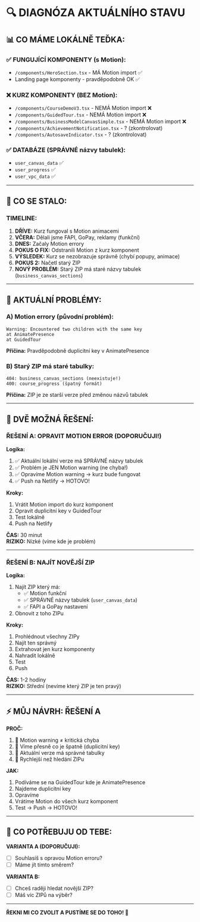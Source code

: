 # 🔍 DIAGNÓZA AKTUÁLNÍHO STAVU

## 📊 CO MÁME LOKÁLNĚ TEĎKA:

### ✅ **FUNGUJÍCÍ KOMPONENTY (s Motion):**
- `/components/HeroSection.tsx` - MÁ Motion import ✅
- Landing page komponenty - pravděpodobně OK ✅

### ❌ **KURZ KOMPONENTY (BEZ Motion):**
- `/components/CourseDemoV3.tsx` - NEMÁ Motion import ❌
- `/components/GuidedTour.tsx` - NEMÁ Motion import ❌
- `/components/BusinessModelCanvasSimple.tsx` - NEMÁ Motion import ❌
- `/components/AchievementNotification.tsx` - ? (zkontrolovat)
- `/components/AutosaveIndicator.tsx` - ? (zkontrolovat)

### ✅ **DATABÁZE (SPRÁVNÉ názvy tabulek):**
- `user_canvas_data` ✅
- `user_progress` ✅
- `user_vpc_data` ✅

---

## 🎯 CO SE STALO:

### **TIMELINE:**

1. **DŘÍVE:** Kurz fungoval s Motion animacemi
2. **VČERA:** Dělali jsme FAPI, GoPay, reklamy (funkční)
3. **DNES:** Začaly Motion errory
4. **POKUS O FIX:** Odstranili Motion z kurz komponent
5. **VÝSLEDEK:** Kurz se nezobrazuje správně (chybí popupy, animace)
6. **POKUS 2:** Načetl starý ZIP
7. **NOVÝ PROBLÉM:** Starý ZIP má staré názvy tabulek (`business_canvas_sections`)

---

## 🚨 AKTUÁLNÍ PROBLÉMY:

### **A) Motion errory (původní problém):**
```
Warning: Encountered two children with the same key
at AnimatePresence
at GuidedTour
```

**Příčina:** Pravděpodobně duplicitní key v AnimatePresence

### **B) Starý ZIP má staré tabulky:**
```
404: business_canvas_sections (neexistuje!)
400: course_progress (špatný formát)
```

**Příčina:** ZIP je ze starší verze před změnou názvů tabulek

---

## 🎯 DVĚ MOŽNÁ ŘEŠENÍ:

### **ŘEŠENÍ A: OPRAVIT MOTION ERROR (DOPORUČUJI!)**

**Logika:**
1. ✅ Aktuální lokální verze má SPRÁVNÉ názvy tabulek
2. ✅ Problém je JEN Motion warning (ne chyba!)
3. ✅ Opravíme Motion warning → kurz bude fungovat
4. ✅ Push na Netlify → HOTOVO!

**Kroky:**
1. Vrátit Motion import do kurz komponent
2. Opravit duplicitní key v GuidedTour
3. Test lokálně
4. Push na Netlify

**ČAS:** 30 minut  
**RIZIKO:** Nízké (víme kde je problém)

---

### **ŘEŠENÍ B: NAJÍT NOVĚJŠÍ ZIP**

**Logika:**
1. Najít ZIP který má:
   - ✅ Motion funkční
   - ✅ SPRÁVNÉ názvy tabulek (`user_canvas_data`)
   - ✅ FAPI a GoPay nastavení
2. Obnovit z toho ZIPu

**Kroky:**
1. Prohlédnout všechny ZIPy
2. Najít ten správný
3. Extrahovat jen kurz komponenty
4. Nahradit lokálně
5. Test
6. Push

**ČAS:** 1-2 hodiny  
**RIZIKO:** Střední (nevíme který ZIP je ten pravý)

---

## ⚡ MŮJ NÁVRH: ŘEŠENÍ A

**PROČ:**
1. 🎯 Motion warning ≠ kritická chyba
2. 🎯 Víme přesně co je špatně (duplicitní key)
3. 🎯 Aktuální verze má správné tabulky
4. 🎯 Rychlejší než hledání ZIPu

**JAK:**
1. Podíváme se na GuidedTour kde je AnimatePresence
2. Najdeme duplicitní key
3. Opravíme
4. Vrátíme Motion do všech kurz komponent
5. Test → Push → HOTOVO!

---

## 🔧 CO POTŘEBUJU OD TEBE:

**VARIANTA A (DOPORUČUJI):**
- [ ] Souhlasíš s opravou Motion erroru?
- [ ] Máme jít tímto směrem?

**VARIANTA B:**
- [ ] Chceš raději hledat novější ZIP?
- [ ] Máš víc ZIPů na výběr?

---

**ŘEKNI MI CO ZVOLIT A PUSTÍME SE DO TOHO! 🚀**
